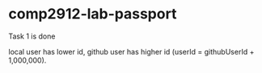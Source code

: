 # comp2912-lab-passport

Task 1 is done

local user has lower id, 
github user has higher id (userId = githubUserId + 1,000,000).
